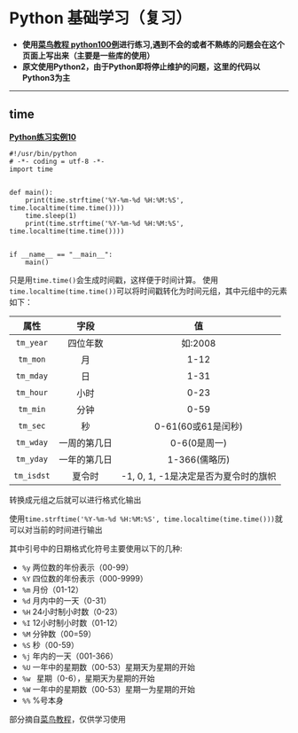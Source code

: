 # Python 基础学习（复习）

+ **使用[菜鸟教程 python100例](http://www.runoob.com/python/python-100-examples.html?tdsourcetag=s_pctim_aiomsg)进行练习,遇到不会的或者不熟练的问题会在这个页面上写出来（主要是一些库的使用）**
+ **原文使用Python2，由于Python即将停止维护的问题，这里的代码以Python3为主**

---

## time

**[Python练习实例10](http://www.runoob.com/python/python-exercise-example10.html)**

```code
#!/usr/bin/python
# -*- coding = utf-8 -*-
import time
	
	
def main():
    print(time.strftime('%Y-%m-%d %H:%M:%S', time.localtime(time.time())))
    time.sleep(1)
    print(time.strftime('%Y-%m-%d %H:%M:%S', time.localtime(time.time())))
	
	
if __name__ == "__main__":
    main()
```

只是用``time.time()``会生成时间戳，这样便于时间计算。
使用``time.localtime(time.time())``可以将时间戳转化为时间元组，其中元组中的元素如下：

|属性|字段|值|
|:---:|:---:|:---:|
|``tm_year``|四位年数|如:2008|
|``tm_mon``|月|1-12|
|``tm_mday``|日|1-31|
|``tm_hour``|小时|0-23|
|``tm_min``|分钟|0-59|
|``tm_sec``|秒|0-61(60或61是闰秒)|
|``tm_wday``|一周的第几日|0-6(0是周一)|
|``tm_yday``|一年的第几日|1-366(儒略历)|
|``tm_isdst``|夏令时|-1, 0, 1, -1是决定是否为夏令时的旗帜|

转换成元组之后就可以进行格式化输出

使用``time.strftime('%Y-%m-%d %H:%M:%S', time.localtime(time.time()))``就可以对当前的时间进行输出

其中引号中的日期格式化符号主要使用以下的几种:

+ ``%y`` 两位数的年份表示（00-99）
+ ``%Y`` 四位数的年份表示（000-9999）
+ ``%m`` 月份（01-12）
+ ``%d`` 月内中的一天（0-31）
+ ``%H`` 24小时制小时数（0-23）
+ ``%I`` 12小时制小时数（01-12）
+ ``%M`` 分钟数（00=59）
+ ``%S`` 秒（00-59）
+ ``%j`` 年内的一天（001-366）
+ ``%U`` 一年中的星期数（00-53）星期天为星期的开始
+ ``%w `` 星期（0-6），星期天为星期的开始
+ ``%W`` 一年中的星期数（00-53）星期一为星期的开始
+ ``%%`` %号本身

部分摘自[菜鸟教程](http://www.runoob.com/python/python-date-time.html)，仅供学习使用